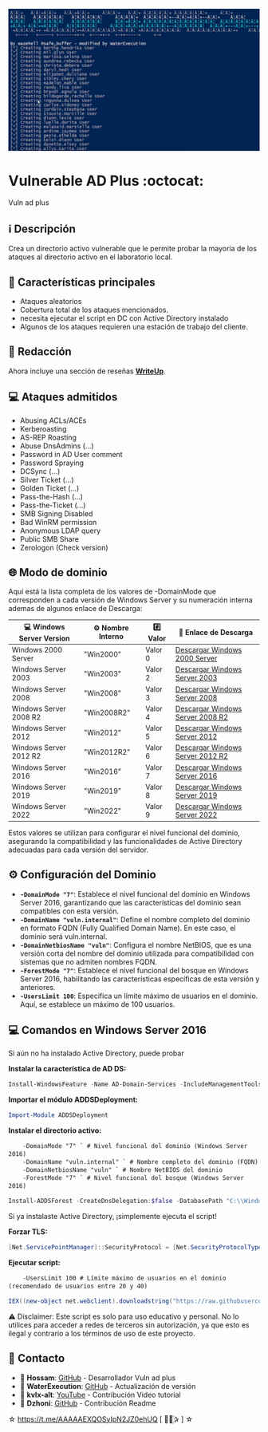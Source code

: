 ﻿![logo](https://github.com/AAAAAEXQOSyIpN2JZ0ehUQ/vulnerable-AD-plus/blob/master/Imagenes/vulnerable-AD-plus.png)

# Vulnerable AD Plus :octocat:
Vuln ad plus

## :information_source: Descripción
Crea un directorio activo vulnerable que le permite probar la mayoría de los ataques al directorio activo en el laboratorio local.

## :star2: Características principales

- Ataques aleatorios
- Cobertura total de los ataques mencionados.
- necesita ejecutar el script en DC con Active Directory instalado 
- Algunos de los ataques requieren una estación de trabajo del cliente.

## :bookmark_tabs: Redacción

Ahora incluye una sección de reseñas [**WriteUp**](WriteUp).

## :computer: Ataques admitidos

- Abusing ACLs/ACEs
- Kerberoasting
- AS-REP Roasting
- Abuse DnsAdmins (...)
- Password in AD User comment
- Password Spraying
- DCSync (...)
- Silver Ticket (...)
- Golden Ticket (...)
- Pass-the-Hash (...)
- Pass-the-Ticket (...)
- SMB Signing Disabled
- Bad WinRM permission
- Anonymous LDAP query
- Public SMB Share
- Zerologon (Check version)

## :globe_with_meridians: Modo de dominio

Aquí está la lista completa de los valores de -DomainMode que corresponden a cada versión de Windows Server y su numeración interna ademas de algunos enlace de Descarga:

| :computer: Windows Server Version | :gear: Nombre Interno | :hash: Valor | :link: Enlace de Descarga                       |
|-----------------------------------|-----------------------|--------------|---------------------------------------------|
| Windows 2000 Server               | "Win2000"              | Valor 0      | [Descargar Windows 2000 Server](#)          |
| Windows Server 2003               | "Win2003"              | Valor 2      | [Descargar Windows Server 2003](#)          |
| Windows Server 2008               | "Win2008"              | Valor 3      | [Descargar Windows Server 2008](#)          |
| Windows Server 2008 R2            | "Win2008R2"            | Valor 4      | [Descargar Windows Server 2008 R2](#)       |
| Windows Server 2012               | "Win2012"              | Valor 5      | [Descargar Windows Server 2012](#)          |
| Windows Server 2012 R2            | "Win2012R2"            | Valor 6      | [Descargar Windows Server 2012 R2](https://www.microsoft.com/es-es/evalcenter/download-windows-server-2012-r2)       |
| Windows Server 2016               | "Win2016"              | Valor 7      | [Descargar Windows Server 2016](https://www.microsoft.com/es-mx/evalcenter/download-windows-server-2016)          |
| Windows Server 2019               | "Win2019"              | Valor 8      | [Descargar Windows Server 2019](https://www.microsoft.com/es-mx/evalcenter/download-windows-server-2019)          |
| Windows Server 2022               | "Win2022"              | Valor 9      | [Descargar Windows Server 2022](https://www.microsoft.com/es-mx/evalcenter/download-windows-server-2022)          |

Estos valores se utilizan para configurar el nivel funcional del dominio, asegurando la compatibilidad y las funcionalidades de Active Directory adecuadas para cada versión del servidor.

## :gear: Configuración del Dominio

- **`-DomainMode "7"`**: Establece el nivel funcional del dominio en Windows Server 2016, garantizando que las características del dominio sean compatibles con esta versión.
- **`-DomainName "vuln.internal"`**: Define el nombre completo del dominio en formato FQDN (Fully Qualified Domain Name). En este caso, el dominio será vuln.internal.
- **`-DomainNetbiosName "vuln"`**: Configura el nombre NetBIOS, que es una versión corta del nombre del dominio utilizada para compatibilidad con sistemas que no admiten nombres FQDN.
- **`-ForestMode "7"`**: Establece el nivel funcional del bosque en Windows Server 2016, habilitando las características específicas de esta versión y anteriores.
- **`-UsersLimit 100`**: Especifica un límite máximo de usuarios en el dominio. Aquí, se establece un máximo de 100 usuarios.

## :computer: Comandos en Windows Server 2016 

Si aún no ha instalado Active Directory, puede probar

**Instalar la característica de AD DS:** 
```powershell
Install-WindowsFeature -Name AD-Domain-Services -IncludeManagementTools
```

**Importar el módulo ADDSDeployment:**
```powershell
Import-Module ADDSDeployment
```

**Instalar el directorio activo:**
```textplain
    -DomainMode "7" ` # Nivel funcional del dominio (Windows Server 2016)
    -DomainName "vuln.internal" ` # Nombre completo del dominio (FQDN)
    -DomainNetbiosName "vuln" ` # Nombre NetBIOS del dominio
    -ForestMode "7" ` # Nivel funcional del bosque (Windows Server 2016)
```

```powershell
Install-ADDSForest -CreateDnsDelegation:$false -DatabasePath "C:\\Windows\\NTDS" -DomainMode "7" -DomainName "vuln.internal " -DomainNetbiosName "vuln" -ForestMode "7" -InstallDns:$true -LogPath "C:\\Windows\\NTDS" -NoRebootOnCompletion:$false -SysvolPath "C:\\Windows\\SYSVOL" -Force:$true
```

Si ya instalaste Active Directory, ¡simplemente ejecuta el script!

**Forzar TLS:**
```powershell
[Net.ServicePointManager]::SecurityProtocol = [Net.SecurityProtocolType]::Tls12
```

**Ejecutar script:**
```textplain
    -UsersLimit 100 # Límite máximo de usuarios en el dominio (recomendado de usuarios entre 20 y 40)
```

```powershell
IEX((new-object net.webclient).downloadstring("https://raw.githubusercontent.com/AAAAAEXQOSyIpN2JZ0ehUQ/vulnerable-AD-plus/refs/heads/master/vulnadplus.ps1")); Invoke-VulnAD -UsersLimit 20 -DomainName "vuln.internal "
```

:warning: Disclaimer: Este script es solo para uso educativo y personal. No lo utilices para acceder a redes de terceros sin autorización, ya que esto es ilegal y contrario a los términos de uso de este proyecto.

## :email: Contacto 
* :busts_in_silhouette: **Hossam**: [GitHub](https://github.com/safebuffer/vulnerable-AD) - Desarrollador Vuln ad plus
* :busts_in_silhouette: **WaterExecution**: [GitHub](https://github.com/WaterExecution/vulnerable-AD-plus) - Actualización de versión
* :busts_in_silhouette: **kvlx-alt**: [YouTube](https://www.youtube.com/watch?v=s9dD_nINnkc&t=876s) - Contribución Video tutorial
* :busts_in_silhouette: **Dzhoni**: [GitHub](https://github.com/AAAAAEXQOSyIpN2JZ0ehUQ/vulnerable-AD-plus?tab=readme-ov-file) - Contribución Readme

☆ https://t.me/AAAAAEXQOSyIpN2JZ0ehUQ [  ⃘⃤꙰✰ ] ☆
